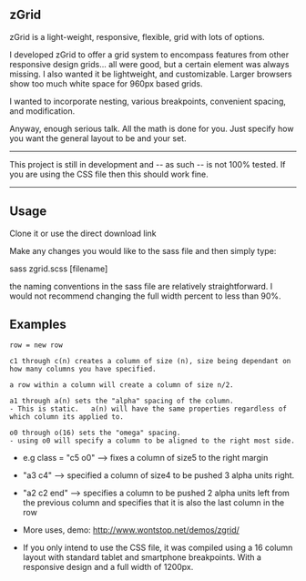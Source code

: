 zGrid
---
zGrid is a light-weight, responsive, flexible, grid with lots of options.

I developed zGrid to offer a grid system to encompass features from other responsive design grids... all were good, but a certain element was always missing.   I also wanted it be lightweight, and customizable. Larger browsers show too much white space for 960px based grids.    

I wanted to incorporate nesting, various breakpoints, convenient spacing, and modification.

Anyway, enough serious talk.  All the math is done for you.  Just specify how you want the general layout to be and your set.

-----------------

This project is still in development and -- as such -- is not 100% tested. If you are using the CSS file then this should work fine.

-----------------------
Usage
---
Clone it or use the direct download link

Make any changes you would like to the sass file and then simply type:

sass zgrid.scss [filename]

the naming conventions in the sass file are relatively straightforward. I would not recommend changing the full width percent to less than 90%.

Examples
---
~~~~~~~~~~~~~~~~~~~~~~~~~~
row = new row

c1 through c(n) creates a column of size (n), size being dependant on how many columns you have specified.

a row within a column will create a column of size n/2.

a1 through a(n) sets the "alpha" spacing of the column.  
- This is static.   a(n) will have the same properties regardless of which column its applied to.

o0 through o(16) sets the "omega" spacing.   
- using o0 will specify a column to be aligned to the right most side.
~~~~~~~~~~~~~~~~~~~~~~~~~~~~

 - e.g class = "c5 o0" --> fixes a column of size5 to the right margin

 - "a3 c4" --> specified a column of size4 to be pushed 3 alpha units right.

 - "a2 c2 end" --> specifies a column to be pushed 2 alpha units left from the previous column and specifies that it is also the last column in the row

 - More uses, demo: http://www.wontstop.net/demos/zgrid/

 - If you only intend to use the CSS file, it was compiled using a 16 column layout with standard tablet and smartphone breakpoints. With a responsive design and a full width of 1200px.

